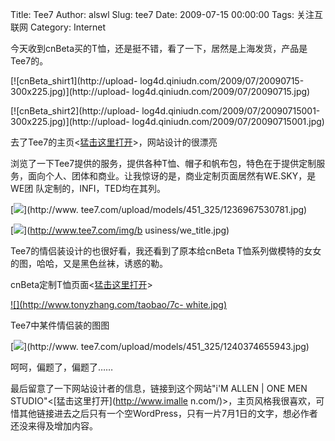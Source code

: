Title: Tee7
Author: alswl
Slug: tee7
Date: 2009-07-15 00:00:00
Tags: 关注互联网
Category: Internet

今天收到cnBeta买的T恤，还是挺不错，看了一下，居然是上海发货，产品是Tee7的。

[![cnBeta_shirt1](http://upload-
log4d.qiniudn.com/2009/07/20090715-300x225.jpg)](http://upload-
log4d.qiniudn.com/2009/07/20090715.jpg)

[![cnBeta_shirt2](http://upload-
log4d.qiniudn.com/2009/07/20090715001-300x225.jpg)](http://upload-
log4d.qiniudn.com/2009/07/20090715001.jpg)

去了Tee7的主页<[猛击这里打开](http://www.tee7.com/)>，网站设计的很漂亮

浏览了一下Tee7提供的服务，提供各种T恤、帽子和帆布包，特色在于提供定制服务，面向个人、团体和商业。让我惊讶的是，商业定制页面居然有WE.SKY，是WE团
队定制的，INFI，TED均在其列。

[![](http://www.tee7.com/upload/models/451_325/1236967530781.jpg)](http://www.
tee7.com/upload/models/451_325/1236967530781.jpg)

[![](http://www.tee7.com/img/business/we_title.jpg)](http://www.tee7.com/img/b
usiness/we_title.jpg)

Tee7的情侣装设计的也很好看，我还看到了原本给cnBeta T恤系列做模特的女女的图，哈哈，又是黑色丝袜，诱惑的勒。

cnBeta定制T恤页面<[猛击这里打开](http://www.cnbeta.com/articles/88397.htm?tj=1)>

[![](http://www.tonyzhang.com/taobao/7c-
white.jpg)](http://www.tonyzhang.com/taobao/7c-white.jpg)

Tee7中某件情侣装的图图

[![](http://www.tee7.com/upload/models/451_325/1240374655943.jpg)](http://www.
tee7.com/upload/models/451_325/1240374655943.jpg)

呵呵，偏题了，偏题了……

最后留意了一下网站设计者的信息，链接到这个网站"i'M ALLEN | ONE MEN STUDIO"<[猛击这里打开](http://www.imalle
n.com/)>，主页风格我很喜欢，可惜其他链接进去之后只有一个空WordPress，只有一片7月1日的文字，想必作者还没来得及增加内容。

